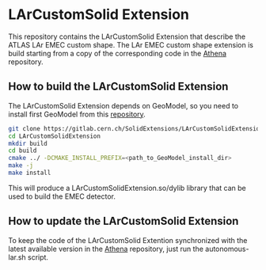 # LArCustomSolid Extension

This repository contains the LArCustomSolid Extension that describe the ATLAS LAr EMEC custom shape. The LAr EMEC custom shape extension is build starting from a copy of the corresponding code in the [Athena](https://gitlab.cern.ch/atlas/athena) repository. 

## How to build the LArCustomSolid Extension
The LArCustomSolid Extension depends on GeoModel, so you need to install first GeoModel from this [repository](https://gitlab.cern.ch/GeoModelDev/GeoModel). 

```bash
git clone https://gitlab.cern.ch/SolidExtensions/LArCustomSolidExtension.git
cd LArCustomSolidExtension
mkdir build
cd build
cmake ../ -DCMAKE_INSTALL_PREFIX=<path_to_GeoModel_install_dir>
make -j
make install
```
This will produce a LArCustomSolidExtension.so/dylib library that can be used to build the EMEC detector.

## How to update the LArCustomSolid Extension

To keep the code of the LArCustomSolid Extention synchronized with the latest available version in the [Athena](https://gitlab.cern.ch/atlas/athena) repository, just run the autonomous-lar.sh script.
